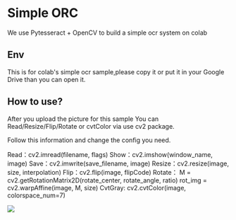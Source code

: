 # Simple ORC

We use Pytesseract + OpenCV to build a simple ocr system on colab

## Env

This is for colab's simple ocr sample,please copy it or put it in your Google Drive than you can open it.


## How to use?

After you upload the picture for this sample
You can Read/Resize/Flip/Rotate or cvtColor via use cv2 package.

Follow this information and change the config you need.

Read：cv2.imread(filename, flags) 
Show：cv2.imshow(window_name, image) 
Save：cv2.imwrite(save_filename, image)
Resize：cv2.resize(image, size, interpolation) 
Flip：cv2.flip(image, flipCode) 
Rotate： M = cv2.getRotationMatrix2D(rotate_center, rotate_angle, ratio) rot_img = cv2.warpAffine(image, M, size) 
CvtGray: cv2.cvtColor(image, colorspace_num=7)

![](https://github.com/tingruikp0925/simpleocr/blob/main/pic/pic01.png)

